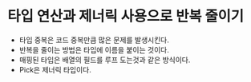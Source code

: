 # 타입 연산과 제너릭 사용으로 반복 줄이기

- 타입 중복은 코드 중복만큼 많은 문제를 발생시킨다.
- 반복을 줄이는 방법은 타입에 이름을 붙이는 것이다.
- 매핑된 타입은 배열의 필드를 루프 도는것과 같은 방식이다.
- Pick은 제너릭 타입이다.
